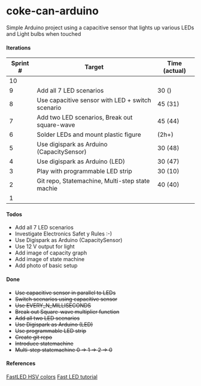 # coke-can-arduino
Simple Arduino project using a capacitive sensor that lights up various LEDs and Light bulbs when touched

#### Iterations

| Sprint # |                      Target                      | Time (actual) |
|----------|--------------------------------------------------|---------------|
|       10 |                                                  |               |
|        9 | Add all 7 LED scenarios                          | 30 ()           |
|        8 | Use capacitive sensor with LED + switch scenario | 45 (31)       |
|        7 | Add two LED scenarios, Break out square-wave     | 45 (44)       |
|        6 | Solder LEDs and mount plastic figure             | (2h+)         |
|        5 | Use digispark as Arduino (CapacitySensor)        | 30 (48)       |
|        4 | Use digispark as Arduino (LED)                   | 30 (47)       |
|        3 | Play with programmable LED strip                 | 30 (10)       |
|        2 | Git repo, Statemachine, Multi-step state machie  | 40 (40)       |
|        1 |                                                  |               |

#### Todos
* Add all 7 LED scenarios
* Investigate Electronics Safet y Rules :-)
* Use Digispark as Arduino (CapacitySensor)
* Use 12 V output for light
* Add image of capacity graph
* Add image of state machine
* Add photo of basic setup

#### Done
* ~~Use capacitive sensor in parallel to LEDs~~
* ~~Switch scenarios using capacitive sensor~~
* ~~Use EVERY_N_MILLISECONDS~~
* ~~Break out Square-wave multiplier function~~
* ~~Add all two LED scenarios~~
* ~~Use Digispark as Arduino (LED)~~
* ~~Use programmable LED strip~~
* ~~Create git repo~~
* ~~Introduce statemachine~~
* ~~Multi-step statemachine 0 -> 1 -> 2 -> 0~~

#### References
[FastLED HSV colors](https://raw.githubusercontent.com/FastLED/FastLED/gh-pages/images/HSV-rainbow-with-desc.jpg)
[Fast LED tutorial](http://jwhendy.blogspot.se/2015/10/fastled-series-getting-started.html)
